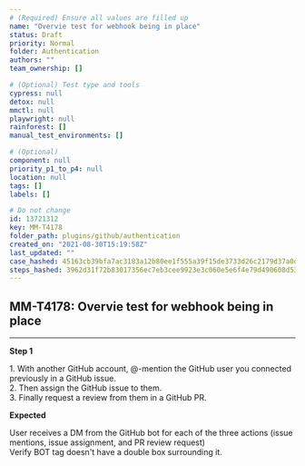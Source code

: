 ```yaml
---
# (Required) Ensure all values are filled up
name: "Overvie test for webhook being in place"
status: Draft
priority: Normal
folder: Authentication
authors: ""
team_ownership: []

# (Optional) Test type and tools
cypress: null
detox: null
mmctl: null
playwright: null
rainforest: []
manual_test_environments: []

# (Optional)
component: null
priority_p1_to_p4: null
location: null
tags: []
labels: []

# Do not change
id: 13721312
key: MM-T4178
folder_path: plugins/github/authentication
created_on: "2021-08-30T15:19:58Z"
last_updated: ""
case_hashed: 45163cb39bfa7ac3183a12b80ee1f555a39f15de3733d26c2179d37a0dc0988014d8039544275ce385c31f0b55d53ea7
steps_hashed: 3962d31f72b83017356ec7eb3cee9923e3c060e5e6f4e79d490608d53c0a37962c2e9d20f7b922ece573e09dd0f6efa7
---
```


## MM-T4178: Overvie test for webhook being in place

---

**Step 1**

1\. With another GitHub account, @-mention the GitHub user you connected previously in a GitHub issue.\
2\. Then assign the GitHub issue to them.\
3\. Finally request a review from them in a GitHub PR.

**Expected**

User receives a DM from the GitHub bot for each of the three actions (issue mentions, issue assignment, and PR review request)\
Verify BOT tag doesn't have a double box surrounding it.
